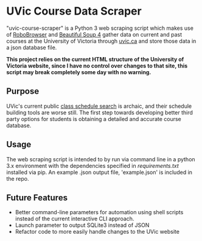 # UVic Course Data Scraper
"uvic-course-scraper" is a Python 3 web scraping script which makes use of [RoboBrowser](https://robobrowser.readthedocs.io/en/latest/) and [Beautiful Soup 4](https://www.crummy.com/software/BeautifulSoup/bs4/doc/) gather data on current and past courses at the University of Victoria through [uvic.ca](https://www.uvic.ca/) and store those data in a json database file.

**This project relies on the current HTML structure of the University of Victoria website, since I have no control over changes to that site, this script may break completely some day with no warning.**

## Purpose
UVic's current public [class schedule search](https://www.uvic.ca/BAN1P/bwckschd.p_disp_dyn_sched) is archaic, and their schedule building tools are worse still. The first step towards developing better third party options for students is obtaining a detailed and accurate course database.

## Usage
The web scraping script is intended to by run via command line in a python 3.x environment with the dependencies specified in *requirements.txt* installed via pip. An example .json output file, 'example.json' is included in the repo.

## Future Features
* Better command-line parameters for automation using shell scripts instead of the current interactive CLI approach.
* Launch parameter to output SQLite3 instead of JSON
* Refactor code to more easily handle changes to the UVic website